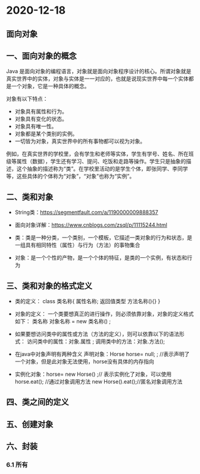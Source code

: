 # 2020-12-18

## 面向对象


## 一、面向对象的概念

Java 是面向对象的编程语言，对象就是面向对象程序设计的核心。所谓对象就是真实世界中的实体，对象与实体是一一对应的，也就是说现实世界中每一个实体都是一个对象，它是一种具体的概念。

对象有以下特点：
- 对象具有属性和行为。
- 对象具有变化的状态。
- 对象具有唯一性。
- 对象都是某个类别的实例。
- 一切皆为对象，真实世界中的所有事物都可以视为对象。

例如，在真实世界的学校里，会有学生和老师等实体，学生有学号、姓名、所在班级等属性（数据），学生还有学习、提问、吃饭和走路等操作。学生只是抽象的描述，这个抽象的描述称为“类”。在学校里活动的是学生个体，即张同学、李同学等，这些具体的个体称为“对象”，“对象”也称为“实例”。


## 二、类和对象

- String类：https://segmentfault.com/a/1190000009888357

- 面向对象详解：https://www.cnblogs.com/zsql/p/11115244.html

- 类：类是一种分类，一个类别，一个模板，它描述一类对象的行为和状态，是一组具有相同特性（属性）与行为（方法）的事物集合

- 对象：是一个个性的产物，是一个个体的特征，是类的一个实例，有状态和行为


## 三、类和对象的格式定义

- 类的定义：
class 类名称{
属性名称;
返回值类型 方法名称(){}
}

- 对象的定义：
一个类要想真正的进行操作，则必须依靠对象，对象的定义格式如下：
类名称 对象名称 = new 类名称() ;

- 如果要想访问类中的属性或方法（方法的定义），则可以依靠以下的语法形式：
访问类中的属性：对象.属性 ;
调用类中的方法：对象.方法();

- 在java中对象声明有两种含义
声明对象：Horse horse= null; ; //表示声明了一个对象，但是此对象无法使用，horse没有具体的内存指向

- 实例化对象：horse= new Horse() ;// 表示实例化了对象，可以使用
horse.eat(); //通过对象调用方法
new Horse().eat();//匿名对象调用方法


## 四、类之间的定义



## 五、创建对象

## 六、封装
### 6.1 所有